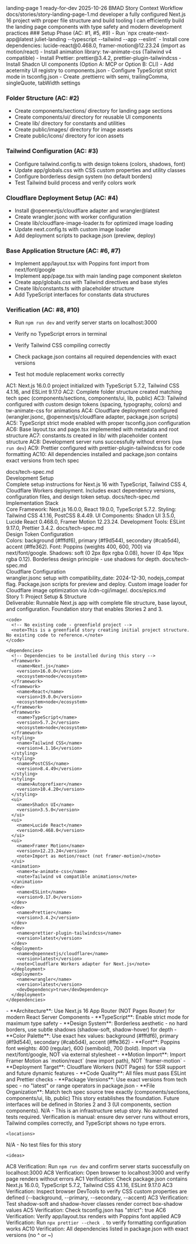 <story-context id="story-landing-page-1" v="1.0">
  <metadata>
    <epicId>landing-page</epicId>
    <storyId>1</storyId>
    <title>Project Setup & Structure</title>
    <status>ready-for-dev</status>
    <generatedAt>2025-10-26</generatedAt>
    <generator>BMAD Story Context Workflow</generator>
    <sourceStoryPath>docs/stories/story-landing-page-1.md</sourceStoryPath>
  </metadata>

  <story>
    <asA>developer</asA>
    <iWant>a fully configured Next.js 16 project with proper file structure and build tooling</iWant>
    <soThat>I can efficiently build the landing page components with type safety and modern development practices</soThat>
    <tasks>
### Setup Phase (AC: #1, #5, #9)
- Run `npx create-next-app@latest juliet-landing --typescript --tailwind --app --eslint`
- Install core dependencies: lucide-react@0.468.0, framer-motion@12.23.24 (import as motion/react)
- Install animation library: tw-animate-css (Tailwind v4 compatible)
- Install Prettier: prettier@3.4.2, prettier-plugin-tailwindcss
- Install Shadcn UI components (Option A: MCP or Option B: CLI)
- Add aceternity UI registry to components.json
- Configure TypeScript strict mode in tsconfig.json
- Create .prettierrc with semi, trailingComma, singleQuote, tabWidth settings

### Folder Structure (AC: #2)
- Create components/sections/ directory for landing page sections
- Create components/ui/ directory for reusable UI components
- Create lib/ directory for constants and utilities
- Create public/images/ directory for image assets
- Create public/icons/ directory for icon assets

### Tailwind Configuration (AC: #3)
- Configure tailwind.config.ts with design tokens (colors, shadows, font)
- Update app/globals.css with CSS custom properties and utility classes
- Configure borderless design system (no default borders)
- Test Tailwind build process and verify colors work

### Cloudflare Deployment Setup (AC: #4)
- Install @opennextjs/cloudflare adapter and wrangler@latest
- Create wrangler.jsonc with worker configuration
- Create lib/cloudflare-image-loader.ts for optimized image loading
- Update next.config.ts with custom image loader
- Add deployment scripts to package.json (preview, deploy)

### Base Application Structure (AC: #6, #7)
- Implement app/layout.tsx with Poppins font import from next/font/google
- Implement app/page.tsx with main landing page component skeleton
- Create app/globals.css with Tailwind directives and base styles
- Create lib/constants.ts with placeholder structure
- Add TypeScript interfaces for constants data structures

### Verification (AC: #8, #10)
- Run `npm run dev` and verify server starts on localhost:3000
- Verify no TypeScript errors in terminal
- Verify Tailwind CSS compiling correctly
- Check package.json contains all required dependencies with exact versions
- Test hot module replacement works correctly
    </tasks>
  </story>

  <acceptanceCriteria>
AC1: Next.js 16.0.0 project initialized with TypeScript 5.7.2, Tailwind CSS 4.1.16, and ESLint 9.17.0
AC2: Complete folder structure created matching tech spec (components/sections, components/ui, lib, public)
AC3: Tailwind configured with custom design tokens (spacing, typography, colors) and tw-animate-css for animations
AC4: Cloudflare deployment configured (wrangler.jsonc, @opennextjs/cloudflare adapter, package.json scripts)
AC5: TypeScript strict mode enabled with proper tsconfig.json configuration
AC6: Base layout.tsx and page.tsx implemented with metadata and root structure
AC7: constants.ts created in lib/ with placeholder content structure
AC8: Development server runs successfully without errors (`npm run dev`)
AC9: Prettier configured with prettier-plugin-tailwindcss for code formatting
AC10: All dependencies installed and package.json contains exact versions from tech spec
  </acceptanceCriteria>

  <artifacts>
    <docs>
      <doc>
        <path>docs/tech-spec.md</path>
        <title>juliet-landing - Technical Specification</title>
        <section>Development Setup</section>
        <snippet>Complete setup instructions for Next.js 16 with TypeScript, Tailwind CSS 4, Cloudflare Workers deployment. Includes exact dependency versions, configuration files, and design token setup.</snippet>
      </doc>
      <doc>
        <path>docs/tech-spec.md</path>
        <title>juliet-landing - Technical Specification</title>
        <section>Implementation Stack</section>
        <snippet>Core Framework: Next.js 16.0.0, React 19.0.0, TypeScript 5.7.2. Styling: Tailwind CSS 4.1.16, PostCSS 8.4.49. UI Components: Shadcn UI 3.5.0, Lucide React 0.468.0, Framer Motion 12.23.24. Development Tools: ESLint 9.17.0, Prettier 3.4.2.</snippet>
      </doc>
      <doc>
        <path>docs/tech-spec.md</path>
        <title>juliet-landing - Technical Specification</title>
        <section>Design Token Configuration</section>
        <snippet>Colors: background (#fffdf6), primary (#f9d544), secondary (#cab5d4), accent (#ffe362). Font: Poppins (weights 400, 600, 700) via next/font/google. Shadows: soft (0 2px 8px rgba 0.08), hover (0 4px 16px rgba 0.12). Borderless design principle - use shadows for depth.</snippet>
      </doc>
      <doc>
        <path>docs/tech-spec.md</path>
        <title>juliet-landing - Technical Specification</title>
        <section>Cloudflare Configuration</section>
        <snippet>wrangler.jsonc setup with compatibility_date: 2024-12-30, nodejs_compat flag. Package.json scripts for preview and deploy. Custom image loader for Cloudflare image optimization via /cdn-cgi/image/.</snippet>
      </doc>
      <doc>
        <path>docs/epics.md</path>
        <title>juliet-landing - Epic Breakdown</title>
        <section>Story 1: Project Setup & Structure</section>
        <snippet>Deliverable: Runnable Next.js app with complete file structure, base layout, and configuration. Foundation story that enables Stories 2 and 3.</snippet>
      </doc>
    </docs>

    <code>
      <!-- No existing code - greenfield project -->
      <note>This is a greenfield story creating initial project structure. No existing code to reference.</note>
    </code>

    <dependencies>
      <!-- Dependencies to be installed during this story -->
      <framework>
        <name>Next.js</name>
        <version>16.0.0</version>
        <ecosystem>node</ecosystem>
      </framework>
      <framework>
        <name>React</name>
        <version>19.0.0</version>
        <ecosystem>node</ecosystem>
      </framework>
      <framework>
        <name>TypeScript</name>
        <version>5.7.2</version>
        <ecosystem>node</ecosystem>
      </framework>
      <styling>
        <name>Tailwind CSS</name>
        <version>4.1.16</version>
      </styling>
      <styling>
        <name>PostCSS</name>
        <version>8.4.49</version>
      </styling>
      <styling>
        <name>Autoprefixer</name>
        <version>10.4.20</version>
      </styling>
      <ui>
        <name>Shadcn UI</name>
        <version>3.5.0</version>
      </ui>
      <ui>
        <name>Lucide React</name>
        <version>0.468.0</version>
      </ui>
      <ui>
        <name>Framer Motion</name>
        <version>12.23.24</version>
        <note>Import as motion/react (not framer-motion)</note>
      </ui>
      <animation>
        <name>tw-animate-css</name>
        <note>Tailwind v4 compatible animations</note>
      </animation>
      <dev>
        <name>ESLint</name>
        <version>9.17.0</version>
      </dev>
      <dev>
        <name>Prettier</name>
        <version>3.4.2</version>
      </dev>
      <dev>
        <name>prettier-plugin-tailwindcss</name>
        <version>latest</version>
      </dev>
      <deployment>
        <name>@opennextjs/cloudflare</name>
        <version>latest</version>
        <note>Cloudflare Workers adapter for Next.js</note>
      </deployment>
      <deployment>
        <name>wrangler</name>
        <version>latest</version>
        <devDependency>true</devDependency>
      </deployment>
    </dependencies>
  </artifacts>

  <constraints>
- **Architecture**: Use Next.js 16 App Router (NOT Pages Router) for modern React Server Components
- **TypeScript**: Enable strict mode for maximum type safety
- **Design System**: Borderless aesthetic - no hard borders, use subtle shadows (shadow-soft, shadow-hover) for depth
- **Color Palette**: Use exact hex values: background (#fffdf6), primary (#f9d544), secondary (#cab5d4), accent (#ffe362)
- **Font**: Poppins font weights: 400 (regular), 600 (semibold), 700 (bold). Import via next/font/google, NOT via external stylesheet
- **Motion Import**: Import Framer Motion as `motion/react` (new import path), NOT `framer-motion`
- **Deployment Target**: Cloudflare Workers (NOT Pages) for SSR support and future dynamic features
- **Code Quality**: All files must pass ESLint and Prettier checks
- **Package Versions**: Use exact versions from tech spec - no "latest" or range operators in package.json
- **File Organization**: Match tech spec source tree exactly (components/sections, components/ui, lib, public)
  </constraints>

  <interfaces>
    <!-- No existing interfaces - this story creates the foundation -->
    <note>This story establishes the foundation. Future interfaces will be defined in Stories 2 and 3 (UI components, section components).</note>
  </interfaces>

  <tests>
    <standards>
N/A - This is an infrastructure setup story. No automated tests required. Verification is manual: ensure dev server runs without errors, Tailwind compiles correctly, and TypeScript shows no type errors.
    </standards>

    <locations>
N/A - No test files for this story
    </locations>

    <ideas>
AC8 Verification: Run `npm run dev` and confirm server starts successfully on localhost:3000
AC8 Verification: Open browser to localhost:3000 and verify page renders without errors
AC1 Verification: Check package.json contains Next.js 16.0.0, TypeScript 5.7.2, Tailwind CSS 4.1.16, ESLint 9.17.0
AC3 Verification: Inspect browser DevTools to verify CSS custom properties are defined (--background, --primary, --secondary, --accent)
AC3 Verification: Test shadow-soft and shadow-hover classes render correct box-shadow values
AC5 Verification: Check tsconfig.json has "strict": true
AC6 Verification: Verify app/layout.tsx renders with Poppins font applied
AC9 Verification: Run `npx prettier --check .` to verify formatting configuration works
AC10 Verification: All dependencies listed in package.json with exact versions (no ^ or ~)
    </ideas>
  </tests>
</story-context>
